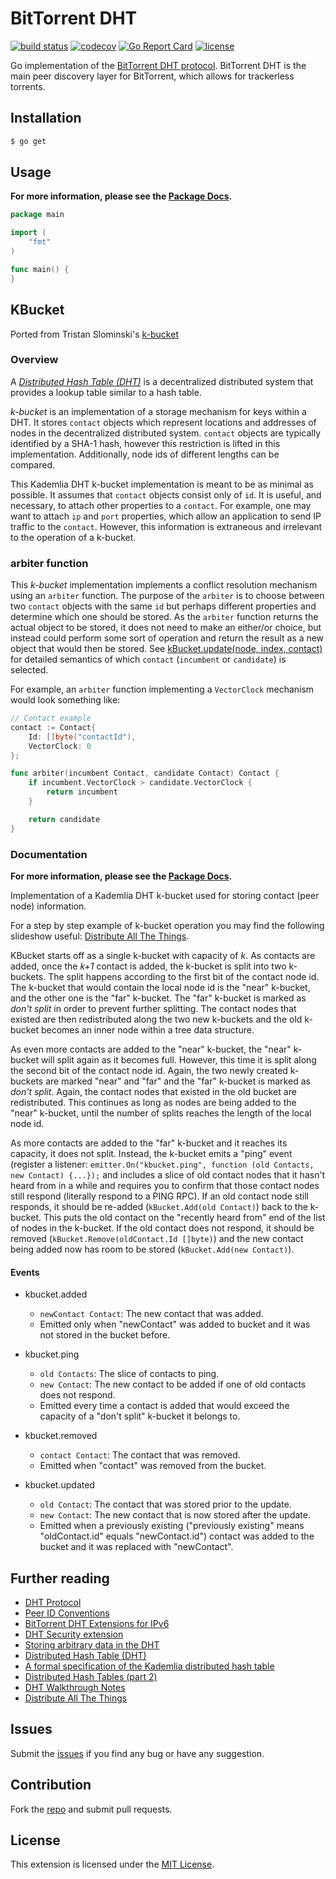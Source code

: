 # BitTorrent DHT

[![build status](https://img.shields.io/github/workflow/status/attilabuti/bittorrentdht/CI/main?style=flat-square)](https://github.com/attilabuti/bittorrentdht/actions)
[![codecov](https://img.shields.io/codecov/c/github/attilabuti/bittorrentdht?style=flat-square)](https://codecov.io/gh/attilabuti/bittorrentdht)
[![Go Report Card](https://goreportcard.com/badge/github.com/attilabuti/bittorrentdht?style=flat-square)](https://goreportcard.com/report/github.com/attilabuti/bittorrentdht)
[![license](https://img.shields.io/github/license/attilabuti/bittorrentdht?style=flat-square)](https://raw.githubusercontent.com/attilabuti/bittorrentdht/main/LICENSE)

Go implementation of the [BitTorrent DHT protocol](http://www.bittorrent.org/beps/bep_0005.html).
BitTorrent DHT is the main peer discovery layer for BitTorrent, which allows for trackerless torrents.

## Installation

```bash
$ go get
```

## Usage

**For more information, please see the [Package Docs](#).**

```go
package main

import (
	"fmt"
)

func main() {
}
```

## KBucket

Ported from Tristan Slominski's [k-bucket](https://github.com/tristanls/k-bucket)

### Overview

A [*Distributed Hash Table (DHT)*](http://en.wikipedia.org/wiki/Distributed_hash_table) is a decentralized distributed system that provides a lookup table similar to a hash table.

*k-bucket* is an implementation of a storage mechanism for keys within a DHT. It stores `contact` objects which represent locations and addresses of nodes in the decentralized distributed system. `contact` objects are typically identified by a SHA-1 hash, however this restriction is lifted in this implementation. Additionally, node ids of different lengths can be compared.

This Kademlia DHT k-bucket implementation is meant to be as minimal as possible. It assumes that `contact` objects consist only of `id`. It is useful, and necessary, to attach other properties to a `contact`. For example, one may want to attach `ip` and `port` properties, which allow an application to send IP traffic to the `contact`. However, this information is extraneous and irrelevant to the operation of a k-bucket.

### arbiter function

This *k-bucket* implementation implements a conflict resolution mechanism using an `arbiter` function. The purpose of the `arbiter` is to choose between two `contact` objects with the same `id` but perhaps different properties and determine which one should be stored.  As the `arbiter` function returns the actual object to be stored, it does not need to make an either/or choice, but instead could perform some sort of operation and return the result as a new object that would then be stored. See [kBucket.update(node, index, contact)](https://github.com/attilabuti/bittorrentdht/blob/bab49c2e7119333be260b77474f0ec235c93eed1/kbucket.go#L414) for detailed semantics of which `contact` (`incumbent` or `candidate`) is selected.

For example, an `arbiter` function implementing a `VectorClock` mechanism would look something like:

```go
// Contact example
contact := Contact{
    Id: []byte("contactId"),
    VectorClock: 0
};

func arbiter(incumbent Contact, candidate Contact) Contact {
	if incumbent.VectorClock > candidate.VectorClock {
		return incumbent
	}

	return candidate
}
```

### Documentation

**For more information, please see the [Package Docs](#).**

Implementation of a Kademlia DHT k-bucket used for storing contact (peer node) information.

For a step by step example of k-bucket operation you may find the following slideshow useful: [Distribute All The Things](https://docs.google.com/presentation/d/11qGZlPWu6vEAhA7p3qsQaQtWH7KofEC9dMeBFZ1gYeA/edit#slide=id.g1718cc2bc_0661).

KBucket starts off as a single k-bucket with capacity of _k_. As contacts are added, once the _k+1_ contact is added, the k-bucket is split into two k-buckets. The split happens according to the first bit of the contact node id. The k-bucket that would contain the local node id is the "near" k-bucket, and the other one is the "far" k-bucket. The "far" k-bucket is marked as _don't split_ in order to prevent further splitting. The contact nodes that existed are then redistributed along the two new k-buckets and the old k-bucket becomes an inner node within a tree data structure.

As even more contacts are added to the "near" k-bucket, the "near" k-bucket will split again as it becomes full. However, this time it is split along the second bit of the contact node id. Again, the two newly created k-buckets are marked "near" and "far" and the "far" k-bucket is marked as _don't split_. Again, the contact nodes that existed in the old bucket are redistributed. This continues as long as nodes are being added to the "near" k-bucket, until the number of splits reaches the length of the local node id.

As more contacts are added to the "far" k-bucket and it reaches its capacity, it does not split. Instead, the k-bucket emits a "ping" event (register a listener: `emitter.On("kbucket.ping", function (old Contacts, new Contact) {...});` and includes a slice of old contact nodes that it hasn't heard from in a while and requires you to confirm that those contact nodes still respond (literally respond to a PING RPC). If an old contact node still responds, it should be re-added (`kBucket.Add(old Contact)`) back to the k-bucket. This puts the old contact on the "recently heard from" end of the list of nodes in the k-bucket. If the old contact does not respond, it should be removed (`kBucket.Remove(oldContact.Id []byte)`) and the new contact being added now has room to be stored (`kBucket.Add(new Contact)`).

#### Events

* kbucket.added
    * `newContact Contact`: The new contact that was added.
	* Emitted only when "newContact" was added to bucket and it was not stored in the bucket before.

* kbucket.ping
    * `old Contacts`: The slice of contacts to ping.
	* `new Contact`: The new contact to be added if one of old contacts does not respond.
    * Emitted every time a contact is added that would exceed the capacity of a "don't split" k-bucket it belongs to.

* kbucket.removed
	* `contact Contact`: The contact that was removed.
	* Emitted when "contact" was removed from the bucket.

* kbucket.updated
	* `old Contact`: The contact that was stored prior to the update.
	* `new Contact`: The new contact that is now stored after the update.
	* Emitted when a previously existing ("previously existing" means "oldContact.id" equals "newContact.id") contact was added to the bucket and it was replaced with "newContact".

## Further reading

- [DHT Protocol](https://www.bittorrent.org/beps/bep_0005.html)
- [Peer ID Conventions](https://www.bittorrent.org/beps/bep_0020.html)
- [BitTorrent DHT Extensions for IPv6](https://www.bittorrent.org/beps/bep_0032.html)
- [DHT Security extension](https://www.bittorrent.org/beps/bep_0042.html)
- [Storing arbitrary data in the DHT](https://www.bittorrent.org/beps/bep_0044.html)
- [Distributed Hash Table (DHT)](http://en.wikipedia.org/wiki/Distributed_hash_table)
- [A formal specification of the Kademlia distributed hash table](http://maude.sip.ucm.es/kademlia/files/pita_kademlia.pdf)
- [Distributed Hash Tables (part 2)](https://web.archive.org/web/20140217064545/http://offthelip.org/?p=157)
- [DHT Walkthrough Notes](https://gist.github.com/gubatron/cd9cfa66839e18e49846)
- [Distribute All The Things](https://docs.google.com/presentation/d/11qGZlPWu6vEAhA7p3qsQaQtWH7KofEC9dMeBFZ1gYeA/edit#slide=id.g1718cc2bc_0661)

## Issues

Submit the [issues](https://github.com/attilabuti/bittorrentdht/issues) if you find any bug or have any suggestion.

## Contribution

Fork the [repo](https://github.com/attilabuti/bittorrentdht) and submit pull requests.

## License

This extension is licensed under the [MIT License](https://github.com/attilabuti/bittorrentdht/blob/main/LICENSE).